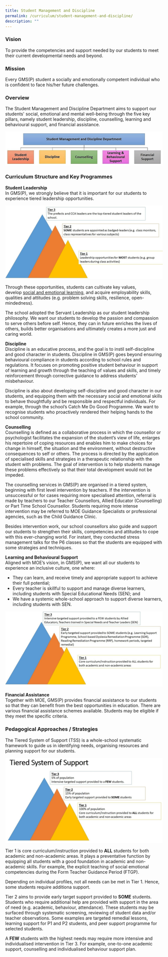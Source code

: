 ```yaml
---
title: Student Management and Discipline
permalink: /curriculum/student-management-and-discipline/
description: ""
---
```

### Vision

To provide the competencies and support needed by our students to meet their current developmental needs and beyond.

### Mission

Every GMS(P) student a socially and emotionally competent individual who is confident to face his/her future challenges.

### Overview

The Student Management and Discipline Department aims to support our students' social, emotional and mental well-being through the five key pillars, namely student leadership, discipline, counselling, learning and behavioural support, and financial assistance.

![](/images/five%20pillars%20of%20department.jpg)

### Curriculum Structure and Key Programmes

**Student Leadership** <br>
In GMS(P), we strongly believe that it is important for our students to experience tiered leadership opportunities. 

![](/images/student%20leaders.jpg)

Through these opportunities, students can cultivate key values, develop [social and emotional learning](https://www.moe.gov.sg/education/programmes/social-and-emotional-learning), and acquire employability skills, qualities and attitudes (e.g. problem solving skills, resilience, open-mindedness). 

The school adopted the Servant Leadership as our student leadership philosophy. We want our students to develop the passion and compassion to serve others before self. Hence, they can in future enriches the lives of others, builds better organisations and ultimately creates a more just and caring world.

**Discipline** <br> 
Discipline is an educative process, and the goal is to instil self-discipline and good character in students. Discipline in GMS(P) goes beyond ensuring behavioural compliance in students according to school rules and regulations. It focuses on promoting positive student behaviour in support of learning and growth through the teaching of values and skills, and timely reinforcement through corrective guidance to address students’ misbehaviour. 

Discipline is also about developing self-discipline and good character in our students, and equipping them with the necessary social and emotional skills to behave thoughtfully and be responsible and respectful individuals. For example, through the school’s Catch Me Do Good Programme. We want to recognise students who proactively rendered their helping hands to the school community.  
 
**Counselling** <br>
Counselling is defined as a collaborative process in which the counsellor or psychologist facilitates the expansion of the student’s view of life, enlarges his repertoire of coping resources and enables him to make choices for change in himself, the situation and the environment, without destructive consequences to self or others. The process is directed by the application of specialised skills and strategies in a therapeutic relationship with the student with problems. The goal of intervention is to help students manage these problems effectively so that their total development would not be impeded.

The counselling services in GMS(P) are organised in a tiered system, beginning with first level intervention by teachers. If the intervention is unsuccessful or for cases requiring more specialised attention, referral is made by teachers to our Teacher Counsellors, Allied Educator (Counselling) or Part Time School Counsellor. Students requiring more intense intervention may be referred to MOE Guidance Specialists or professional agencies, such as the Child Guidance Clinic.

Besides intervention work, our school counsellors also guide and support our students to strengthen their skills, competencies and attitudes to cope with this ever-changing world. For instant, they conducted stress management talks for the P6 classes so that the students are equipped with some strategies and techniques.   
  
**Learning and Behavioural Support** <Br> 
Aligned with MOE’s vision, in GMS(P), we want all our students to experience an inclusive culture, one where:

* They can learn, and receive timely and appropriate support to achieve their full potential; 
* Every teacher is skillful to support and manage diverse learners, including students with Special Educational Needs (SEN); and 
* We have a systemic whole-school approach to support diverse learners, including students with SEN.

![](/images/SEN%20mode.jpg)

**Financial Assistance** <br>
Together with MOE, GMS(P) provides financial assistance to our students so that they can benefit from the best opportunities in education. There are various financial assistance schemes available. Students may be eligible if they meet the specific criteria.   

### Pedagogical Approaches / Strategies

The Tiered System of Support (TSS) is a whole-school systematic framework to guide us in identifying needs, organising resources and planning support for our students.

![](/images/Tiered%20System%20of%20Support.jpg)

Tier 1 is core curriculum/instruction provided to **ALL** students for both academic and non-academic areas. It plays a preventative function by equipping all students with a good foundation in academic and non-academic skills. For example, the explicit teaching of social emotional competencies during the Form Teacher Guidance Period (FTGP).  
  
Depending on individual profiles, not all needs can be met in Tier 1. Hence, some students require additiona support.  
  
Tier 2 aims to provide early target support provided to **SOME** students. Students who require additional help are provided with support in the area of need (e.g. academic, behaviour, attendance). These students may be surfaced through systematic screening, reviewing of student data and/or teacher observations. Some examples are targeted remedial lessons, learning support for P1 and P2 students, and peer support programme for selected students.  
  
A **FEW** students with the highest needs may require more intensive and individualised intervention in Tier 3. For example, one-to-one academic support, counselling and individualised behaviour support plan.